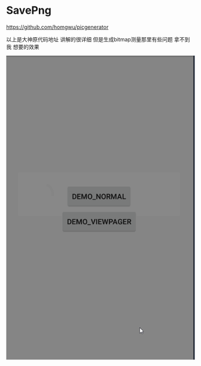 # SavePng

https://github.com/homgwu/picgenerator

以上是大神原代码地址
讲解的很详细
但是生成bitmap测量那里有些问题 
拿不到我 想要的效果

![image](https://github.com/zhuzhutai/SavePng/blob/master/record.gif)
